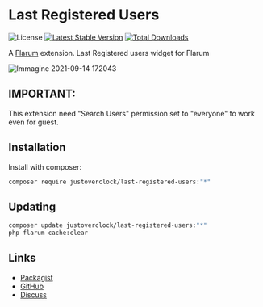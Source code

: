 # Last Registered Users

![License](https://img.shields.io/badge/license-MIT-blue.svg) [![Latest Stable Version](https://poser.pugx.org/justoverclock/last-registered-users/v)](https://packagist.org/packages/justoverclock/last-registered-users) [![Total Downloads](https://poser.pugx.org/justoverclock/last-registered-users/downloads)](https://packagist.org/packages/justoverclock/last-registered-users)

A [Flarum](http://flarum.org) extension. Last Registered users widget for Flarum

![Immagine 2021-09-14 172043](https://user-images.githubusercontent.com/79002016/133285903-aa332a37-cea1-46dd-81cf-87f042969043.png)


## IMPORTANT:
This extension need "Search Users" permission set to "everyone" to work even for guest.


## Installation

Install with composer:

```sh
composer require justoverclock/last-registered-users:"*"
```

## Updating

```sh
composer update justoverclock/last-registered-users:"*"
php flarum cache:clear
```

## Links

- [Packagist](https://packagist.org/packages/justoverclock/last-registered-users)
- [GitHub](https://github.com/justoverclockl/last-registered-users)
- [Discuss](https://flarum.it/d/175-widget-ultimi-utenti-registrati)
